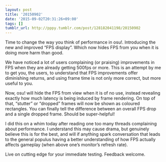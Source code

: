 ```yaml
---
layout: post
title: '20150902'
date: '2015-09-02T20:31:26+09:00'
tags: []
tumblr_url: http://pppy.tumblr.com/post/128182041198/20150902
---
```

Time to change the way you think of performance in osu!. Introducing the new and improved “FPS display”. Which now hides FPS from you when it is doing more harm than good.



We have noticed a lot of users complaining (or praising) improvements in FPS when they are already getting 500fps or more. This is an attempt by me to get you, the users, to understand that FPS improvements offer diminishing returns, and using frame time is not only more correct, but more useful to you.

Now, osu! will hide the FPS from view when it is of no use, instead revealing exactly how much latency is being induced by frame rendering. On top of that, “stutter” or “dropped” frames will now be shown as coloured rectangles. You can finally tell the difference between an overall FPS drop and a single dropped frame. Should be super-helpful!

I did this on a whim today after reading one too many threads complaining about performance. I understand this may cause drama, but genuinely believe this is for the best, and will if anything spark conversation that leads to the general populus having a better understanding of how FPS actually affects gameplay (when above one’s monitor’s refresh rate).




Live on cutting edge for your immediate testing. Feedback welcome.
